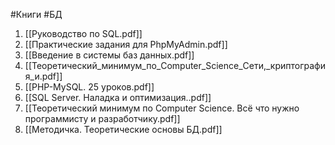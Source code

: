 #Книги #БД 

1. [[Руководство по SQL.pdf]]
2. [[Практические задания для PhpMyAdmin.pdf]]
3. [[Введение в системы баз данных.pdf]]
4. [[Теоретический_минимум_по_Computer_Science_Сети,_криптография_и.pdf]]
5. [[PHP-MySQL. 25 уроков.pdf]]
6. [[SQL Server. Наладка и оптимизация..pdf]]
7. [[Теоретический минимум по Computer Science. Всё что нужно программисту и разработчику.pdf]]
8. [[Методичка. Теоретические основы БД.pdf]]